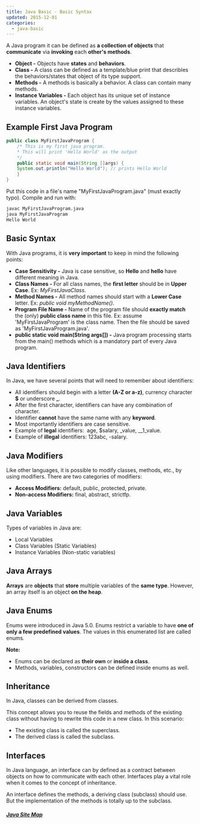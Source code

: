 ```yaml
---
title: Java Basic - Basic Syntax
updated: 2015-12-01
categories:
  - java-basic
---
```



A Java program it can be defined as **a collection of objects** that **communicate** via **invoking** each **other's methods**.

* **Object -** Objects have **states** and **behaviors**.
* **Class -** A class can be defined as a template/blue print that describles the behaviors/states that object of its type support.
* **Methods -** A methods is basically a behavior. A class can contain many methods.
* **Instance Variables -** Each object has its unique set of instance variables. An object's state is create by the values assigned to these instance variables.

## Example First Java Program

```java
public class MyFirstJavaProgram {
    /* This is my first java program. 
    * This will print 'Hello World' as the output
    */
    public static void main(String []args) {
    System.out.println("Hello World"); // prints Hello World
    }
} 
```

Put this code in a file's name "MyFirstJavaProgram.java" (must exactly typo). Compile and run with:

```bash
javac MyFirstJavaProgram.java
java MyFirstJavaProgram
Hello World
```

## Basic Syntax
With Java programs, it is **very important** to keep in mind the following points:

* **Case Sensitivity -** Java is case sensitive, so **Hello** and **hello** have different meaning in Java.
* **Class Names -** For all class names, the **first letter** should be in **Upper Case**. Ex: *MyFirstJavaClass*.
* **Method Names -** All method names should start with a **Lower Case** letter. Ex: *public void myMethodName()*.
* **Program File Name -** Name of the program file should **exactly match** the (only) **public class name** in this file. Ex: assume 'MyFirstJavaProgram' is the class name. Then the file should be saved as 'MyFirstJavaProgram.java'.
* **public static void main(String args[]) -** Java program processing starts from the main() methods which is a mandatory part of every Java program.

## Java Identifiers
In Java, we have several points that will need to remember about identifiers:

* All identifiers should begin with a letter **(A-Z or a-z)**, currency character **$** or underscore **_**.
* After the first character, identifiers can have any combination of character.
* Identifier **cannot** have the same name with any **keyword**.
* Most importantly identifiers are case sensitive.
* Example of **legal** identifiers:  age, $salary, _value, __1_value.
* Example of **illegal** identifiers: 123abc, -salary.

## Java Modifiers
Like other languages, it is possible to modify classes, methods, etc., by using modifiers. There are two categories of modifiers:

* **Access Modifiers:** default, public, protected, private.
* **Non-access Modifiers:** final, abstract, strictfp.

## Java Variables
Types of variables in Java are:

* Local Variables
* Class Variables (Static Variables)
* Instance Variables (Non-static variables)

## Java Arrays
**Arrays** are **objects** that **store** multiple variables of the **same type**. However, an array itself is an object **on the heap**.

## Java Enums
Enums were introduced in Java 5.0. Enums restrict a variable to have **one of only a few predefined values**. The values in this enumerated list are called enums.

**Note:**
* Enums can be declared as **their own** or **inside a class**.
* Methods, variables, constructors can be defined inside enums as well.

## Inheritance
In Java, classes can be derived from classes.

This concept allows you to reuse the fields and methods of the existing class without having to rewrite this code in a new class. In this scenario:

* The existing class is called the superclass.
* The derived class is called the subclass.

## Interfaces
In Java language, an interface can by defined as a contract between objects on how to communicate with each other. Interfaces play a vital role when it comes to the concept of inheritance.

An interface defines the methods, a deriving class (subclass) should use. But the implementation of the methods is totally up to the subclass.

##### [Java Site Map](../java-sitemap)
